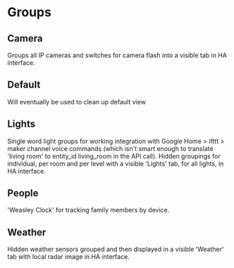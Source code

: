 # Groups

## Camera
Groups all IP cameras and switches for camera flash into a visible tab in HA interface.

## Default
Will eventually be used to clean up default view

## Lights
Single word light groups for working integration with Google Home > ifttt > maker channel voice commands (which isn't smart enough to translate 'living room' to entity_id living_room in the API call).
Hidden groupings for individual, per room and per level with a visible 'Lights' tab, for all lights, in HA interface. 

## People
'Weasley Clock' for tracking family members by device.

## Weather
Hidden weather sensors grouped and then displayed in a visible 'Weather' tab with local radar image in HA interface.
